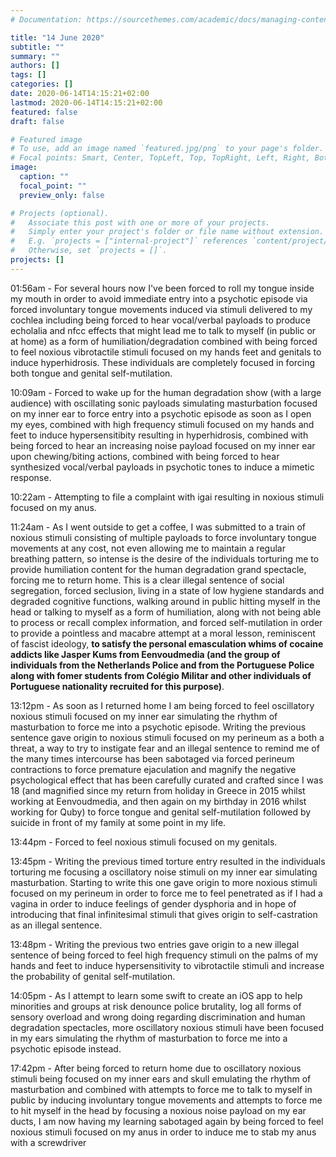 ```yaml
---
# Documentation: https://sourcethemes.com/academic/docs/managing-content/

title: "14 June 2020"
subtitle: ""
summary: ""
authors: []
tags: []
categories: []
date: 2020-06-14T14:15:21+02:00
lastmod: 2020-06-14T14:15:21+02:00
featured: false
draft: false

# Featured image
# To use, add an image named `featured.jpg/png` to your page's folder.
# Focal points: Smart, Center, TopLeft, Top, TopRight, Left, Right, BottomLeft, Bottom, BottomRight.
image:
  caption: ""
  focal_point: ""
  preview_only: false

# Projects (optional).
#   Associate this post with one or more of your projects.
#   Simply enter your project's folder or file name without extension.
#   E.g. `projects = ["internal-project"]` references `content/project/deep-learning/index.md`.
#   Otherwise, set `projects = []`.
projects: []
---
```


01:56am - For several hours now I've been forced to roll my tongue inside my mouth in order to avoid immediate entry into a psychotic episode via forced involuntary tongue movements induced via stimuli delivered to my cochlea including being forced to hear vocal/verbal payloads to produce echolalia and nfcc effects that might lead me to talk to myself (in public or at home) as a form of humiliation/degradation combined with being forced to feel noxious vibrotactile stimuli focused on my hands feet and genitals to induce hyperhidrosis. These individuals are completely focused in forcing both tongue and genital self-mutilation.

10:09am - Forced to wake up for the human degradation show (with a large audience) with oscillating sonic payloads simulating masturbation focused on my inner ear to force entry into a psychotic episode as soon as I open my eyes, combined with high frequency stimuli focused on my hands and feet to induce hypersensitibity resulting in hyperhidrosis, combined with being forced to hear an increasing noise payload focused on my inner ear upon chewing/biting actions, combined with being forced to hear synthesized vocal/verbal payloads in psychotic tones to induce a mimetic response.

10:22am - Attempting to file a complaint with igai resulting in noxious stimuli focused on my anus.

11:24am - As I went outside to get a coffee, I was submitted to a train of noxious stimuli consisting of multiple payloads to force involuntary tongue movements at any cost, not even allowing me to maintain a regular breathing pattern, so intense is the desire of the individuals torturing me to provide humiliation content for the human degradation grand spectacle, forcing me to return home. This is a clear illegal sentence of social segregation, forced seclusion, living in a state of low hygiene standards and degraded cognitive functions, walking around in public hitting myself in the head or talking to myself as a form of humiliation, along with not being able to process or recall complex information, and forced self-mutilation in order to provide a pointless and macabre attempt at a moral lesson, reminiscent of fascist ideology, <strong>to satisfy the personal emasculation whims of cocaine addicts like Jasper Kums from Eenvoudmedia (and the group of individuals from the Netherlands Police and from the Portuguese Police along with fomer students from Colégio Militar and other individuals of Portuguese nationality recruited for this purpose)</strong>.

13:12pm - As soon as I returned home I am being forced to feel oscillatory noxious stimuli focused on my inner ear simulating the rhythm of masturbation to force me into a psychotic episode. Writing the previous sentence gave origin to noxious stimuli focused on my perineum as a both a threat, a way to try to instigate fear and an illegal sentence to remind me of the many times intercourse has been sabotaged via forced perineum contractions to force premature ejaculation and magnify the negative psychological effect that has been carefully curated and crafted since I was 18 (and magnified since my return from holiday in Greece in 2015 whilst working at Eenvoudmedia, and then again on my birthday in 2016 whilst working for Quby) to force tongue and genital self-mutilation followed by suicide in front of my family at some point in my life.

13:44pm - Forced to feel noxious stimuli focused on my genitals.

13:45pm - Writing the previous timed torture entry resulted in the individuals torturing me focusing a oscillatory noise stimuli on my inner ear simulating masturbation. Starting to write this one gave origin to more noxious stimuli focused on my perineum in order to force me to feel penetrated as if I had a vagina in order to induce feelings of gender dysphoria and in hope of introducing that final infinitesimal stimuli that gives origin to self-castration as an illegal sentence.

13:48pm - Writing the previous two entries gave origin to a new illegal sentence of being forced to feel high frequency stimuli on the palms of my hands and feet to induce hypersensitivity to vibrotactile stimuli and increase the probability of genital self-mutilation.

14:05pm - As I attempt to learn some swift to create an iOS app to help minorities and groups at risk denounce police brutality, log all forms of sensory overload and wrong doing regarding discrimination and human degradation spectacles, more oscillatory noxious stimuli have been focused in my ears simulating the rhythm of masturbation to force me into a psychotic episode instead.

17:42pm - After being forced to return home due to oscillatory noxious stimuli being focused on my inner ears and skull emulating the rhythm of masturbation and combined with attempts to force me to talk to myself in public by inducing involuntary tongue movements and attempts to force me to hit myself in the head by focusing a noxious noise payload on my ear ducts, I am now having my learning sabotaged again by being forced to feel noxious stimuli focused on my anus in order to induce me to stab my anus with a screwdriver

